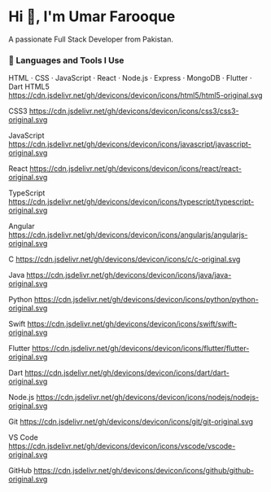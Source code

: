 # Hi 👋, I'm Umar Farooque
A passionate Full Stack Developer from Pakistan.

### 🚀 Languages and Tools I Use
HTML · CSS · JavaScript · React · Node.js · Express · MongoDB · Flutter · Dart
HTML5
https://cdn.jsdelivr.net/gh/devicons/devicon/icons/html5/html5-original.svg

CSS3
https://cdn.jsdelivr.net/gh/devicons/devicon/icons/css3/css3-original.svg

JavaScript
https://cdn.jsdelivr.net/gh/devicons/devicon/icons/javascript/javascript-original.svg

React
https://cdn.jsdelivr.net/gh/devicons/devicon/icons/react/react-original.svg

TypeScript
https://cdn.jsdelivr.net/gh/devicons/devicon/icons/typescript/typescript-original.svg

Angular
https://cdn.jsdelivr.net/gh/devicons/devicon/icons/angularjs/angularjs-original.svg

C
https://cdn.jsdelivr.net/gh/devicons/devicon/icons/c/c-original.svg

Java
https://cdn.jsdelivr.net/gh/devicons/devicon/icons/java/java-original.svg

Python
https://cdn.jsdelivr.net/gh/devicons/devicon/icons/python/python-original.svg

Swift
https://cdn.jsdelivr.net/gh/devicons/devicon/icons/swift/swift-original.svg

Flutter
https://cdn.jsdelivr.net/gh/devicons/devicon/icons/flutter/flutter-original.svg

Dart
https://cdn.jsdelivr.net/gh/devicons/devicon/icons/dart/dart-original.svg

Node.js
https://cdn.jsdelivr.net/gh/devicons/devicon/icons/nodejs/nodejs-original.svg

Git
https://cdn.jsdelivr.net/gh/devicons/devicon/icons/git/git-original.svg

VS Code
https://cdn.jsdelivr.net/gh/devicons/devicon/icons/vscode/vscode-original.svg

GitHub
https://cdn.jsdelivr.net/gh/devicons/devicon/icons/github/github-original.svg
